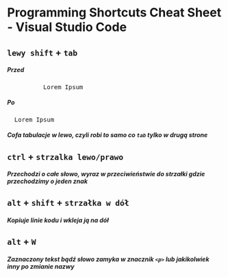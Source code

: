 # Programming Shortcuts Cheat Sheet - Visual Studio Code
## `lewy shift` + `tab`
##### Przed
<pre><div>			Lorem Ipsum</div></pre>
##### Po
<pre><div>  Lorem Ipsum</div></pre>
##### Cofa tabulacje w lewo, czyli robi to samo co `tab` tylko w drugą strone

## `ctrl` + `strzalka lewo/prawo`
##### Przechodzi o całe słowo, wyraz w przeciwieństwie do strzałki gdzie przechodzimy o jeden znak

## `alt` + `shift` + `strzałka w dół`
##### Kopiuje linie kodu i wkleja ją na dół

## `alt` + `W`
##### Zaznaczony tekst bądź słowo zamyka w znacznik `<p>` lub jakikolwiek inny po zmianie nazwy 
